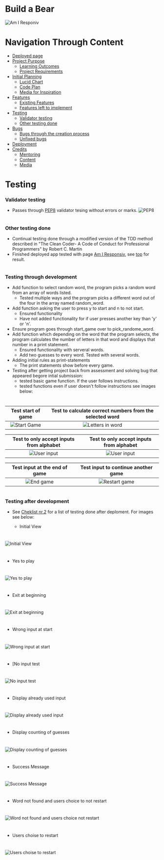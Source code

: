 # Build a Bear
![Am I Responiv](assets/images/amiresponsive.png)

# Navigation Through Content
* [Deployed page](https://mikakallberg-build-a-bear.herokuapp.com/)
* [Project Purpose](/README.md#project-purpose)
    - [Learning Outcomes](/README.md#learning-outcomes)
    - [Project Requirements](/README.md#project-requirements)
* [Initial Planning](/README.md#initial-planning)
    - [Lucid Chart](/README.md#lucid-chart)
    - [Code Plan](/README.md#code-plan)
    - [Media for Inspiration](/README.md#media-for-inspiration)
* [Features](/README.md#features)
	- [Existing Features](/README.md#existing-features)
    - [Features left to implement](/README.md#features-left-to-implement)
* [Testing](/test.md)
    - [Validator testing](/test.md#validator-testing)
    - [Other testing done](/test.md#other-testing-done)
* [Bugs](/README.md#bugs)
    - [Bugs through the  creation process](/README.md#bugs-through-the-creation-process)
    - [Unfixed bugs](/README.md#unfixed-bugs)
* [Deployment](/README.md#deployment)
* [Credits](/README.md#credits)
    - [Mentoring](/README.md#mentoring)
    - [Content](/README.md#content)
    - [Media](/README.md#media)

# Testing
### Validator testing
- Passes through [PEP8](http://pep8online.com/) validator tesing without errors or marks.
  ![PEP8](assets/images/pep8_testing.png)
#
### Other testing done
- Continual testing done through a modified version of the TDD method described in "The Clean Coder- A Code of Conduct for Professional Programmers" by Robert C. Martin
- Finished deployed app tested with page [Am I Responsiv](https://ui.dev/amiresponsive), see [top](#build-a-bear) for result.
#
### Testing through development
- Add function to select random word, the program picks a random word from an array of words listed.
    - Tested multiple ways and the program picks a different word out of the four in the array named random_word.
- Add function asking the user to press y to start and n to not start.
    - Ensured functionality
    - Have not added functionality for if user presses another key than 'y' or 'n'.
- Ensure program goes through start_game over to pick_randome_word.
- Add function which depending on the word that the program selects, the program calculates the number of letters in that word and displays that number in a print statement.
  - Ensured functionality with serveral words.
  - Add two guesses to every word. Tested with several words.
- Adding initial rules as print-statements
    - The print statements show before every game.
- Testing after getting project back from assessment and solving bug that appeared begore intial submission: 
  - tested basic game function. If the user follows instructions.
  - tested functions even if user doesn't follow instructions see images below:
#
  Test start of game                              | Test to calculate correct numbers from the selected word
:-----------------------------------------------: | :----------------------------------------------------------:
 ![Start Game](/assets/images/test_start_game.png)| ![Letters in word](assets/images/test_letters_in_word.png)
    
  Test to only accept inputs from alphabet         |  Test to only accept inputs from alphabet
:------------------------------------------------: | :----------------------------------------------------------:
  ![User input](assets/images/test_user_input1.png)| ![User input](assets/images/test_user_input2.png)
    
  Test input at the end of game                    | Test input to continue another game
:------------------------------------------------: | :----------------------------------------------------------:
  ![End game](assets/images/test_end_game.png)     |  ![Restart game](assets/images/test_restart_game.png)
#
### Testing after development
- See [Cheklist nr.2](#checklist) for a list of testing done after deploment. For images see below:

  - Initial View
#
![Initial View](assets/images/initial_view.png)
#
  - Yes to play
#
![Yes to play](assets/images/yes_to_play.png)
#
  - Exit at beginning
#
![Exit at beginning](assets/images/exit_at_beginning_msg.png)
#
  - Wrong input at start
#
![Wrong input at start](assets/images/wrong_input_at_start.png)
#
  - [No input test
#
![No input test](assets/images/no_input_test.png)
#
  - Display already used input
#
![Display already used input](assets/images/error_letter_used.png)
#
  - Display counting of guesses
#
![Display counting of guesses](assets/images/display_count_guesses.png)
#
  - Success Message
#
![Success Message](assets/images/success_message.png)
#
  - Word not found and users choice to not restart
#
![Word not found and users choice not restart](assets/images/test_end_msg.png)
#
  - Users choise to restart
#
![Users choise to restart](assets/images/user_choose_to_restart.png)
#

